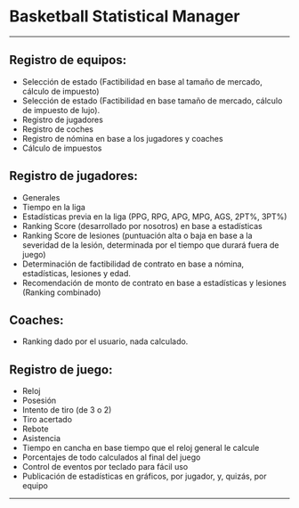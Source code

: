 # Basketball Statistical Manager
---
## Registro de equipos:
* Selección de estado (Factibilidad en base al tamaño de mercado, cálculo de impuesto)
* Selección de estado (Factibilidad en base tamaño de mercado, cálculo de impuesto de lujo).
* Registro de jugadores
* Registro de coches
* Registro de nómina en base a los jugadores y coaches
* Cálculo de impuestos

## Registro de jugadores:
* Generales
* Tiempo en la liga
* Estadísticas previa en la liga (PPG, RPG, APG, MPG, AGS, 2PT%, 3PT%)
* Ranking Score (desarrollado por nosotros) en base a estadísticas
* Ranking Score de lesiones (puntuación alta o baja en base a la severidad de la lesión, determinada por el tiempo que durará fuera de juego)
* Determinación de factibilidad de contrato en base a nómina, estadísticas, lesiones y edad.
* Recomendación de monto de contrato en base a estadísticas y lesiones (Ranking combinado)

## Coaches:
* Ranking dado por el usuario, nada calculado.

## Registro de juego:
* Reloj
* Posesión
* Intento de tiro (de 3 o 2)
* Tiro acertado
* Rebote
* Asistencia
* Tiempo en cancha en base tiempo que el reloj general le calcule
* Porcentajes de todo calculados al final del juego
* Control de eventos por teclado para fácil uso
* Publicación de estadísticas en gráficos, por jugador, y, quizás, por equipo
---